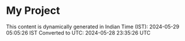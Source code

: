 # My Project

This content is dynamically generated in Indian Time (IST): 2024-05-29 05:05:26 IST
Converted to UTC: 2024-05-28 23:35:26 UTC
